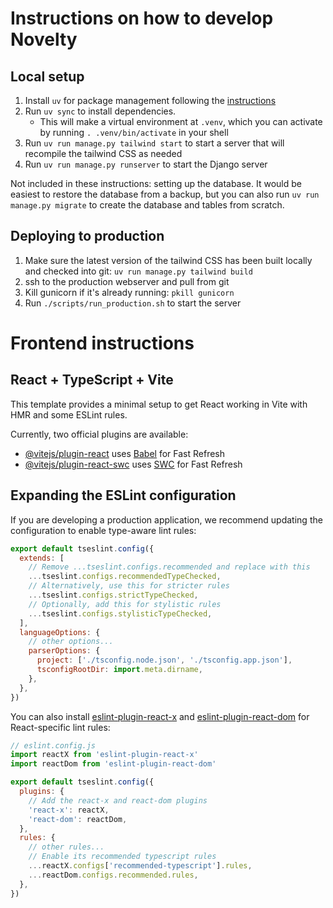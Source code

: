 # Instructions on how to develop Novelty

## Local setup

1. Install `uv` for package management following the [instructions](https://docs.astral.sh/uv/getting-started/installation/)
2. Run `uv sync` to install dependencies. 
   * This will make a virtual environment at `.venv`, which you can activate by running `. .venv/bin/activate` in your shell
3. Run `uv run manage.py tailwind start` to start a server that will recompile the tailwind CSS as needed
4. Run `uv run manage.py runserver` to start the Django server

Not included in these instructions: setting up the database. It would be easiest to restore the database from a backup,
but you can also run `uv run manage.py migrate` to create the database and tables from scratch.


## Deploying to production

1. Make sure the latest version of the tailwind CSS has been built locally and checked into git: `uv run manage.py tailwind build`
2. ssh to the production webserver and pull from git
3. Kill gunicorn if it's already running: `pkill gunicorn`
4. Run `./scripts/run_production.sh` to start the server



# Frontend instructions

## React + TypeScript + Vite

This template provides a minimal setup to get React working in Vite with HMR and some ESLint rules.

Currently, two official plugins are available:

- [@vitejs/plugin-react](https://github.com/vitejs/vite-plugin-react/blob/main/packages/plugin-react) uses [Babel](https://babeljs.io/) for Fast Refresh
- [@vitejs/plugin-react-swc](https://github.com/vitejs/vite-plugin-react/blob/main/packages/plugin-react-swc) uses [SWC](https://swc.rs/) for Fast Refresh

## Expanding the ESLint configuration

If you are developing a production application, we recommend updating the configuration to enable type-aware lint rules:

```js
export default tseslint.config({
  extends: [
    // Remove ...tseslint.configs.recommended and replace with this
    ...tseslint.configs.recommendedTypeChecked,
    // Alternatively, use this for stricter rules
    ...tseslint.configs.strictTypeChecked,
    // Optionally, add this for stylistic rules
    ...tseslint.configs.stylisticTypeChecked,
  ],
  languageOptions: {
    // other options...
    parserOptions: {
      project: ['./tsconfig.node.json', './tsconfig.app.json'],
      tsconfigRootDir: import.meta.dirname,
    },
  },
})
```

You can also install [eslint-plugin-react-x](https://github.com/Rel1cx/eslint-react/tree/main/packages/plugins/eslint-plugin-react-x) and [eslint-plugin-react-dom](https://github.com/Rel1cx/eslint-react/tree/main/packages/plugins/eslint-plugin-react-dom) for React-specific lint rules:

```js
// eslint.config.js
import reactX from 'eslint-plugin-react-x'
import reactDom from 'eslint-plugin-react-dom'

export default tseslint.config({
  plugins: {
    // Add the react-x and react-dom plugins
    'react-x': reactX,
    'react-dom': reactDom,
  },
  rules: {
    // other rules...
    // Enable its recommended typescript rules
    ...reactX.configs['recommended-typescript'].rules,
    ...reactDom.configs.recommended.rules,
  },
})
```
